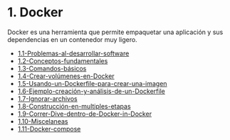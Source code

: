 # 1. Docker

Docker es una herramienta que permite empaquetar una aplicación y sus dependencias en un contenedor muy ligero. 

[comment]:STARTING_GENERATED_TOC

* [1.1-Problemas-al-desarrollar-software](<./content/1.1-Problemas-al-desarrollar-software.md>)
* [1.2-Conceptos-fundamentales](<./content/1.2-Conceptos-fundamentales.md>)
* [1.3-Comandos-básicos](<./content/1.3-Comandos-básicos.md>)
* [1.4-Crear-volúmenes-en-Docker](<./content/1.4-Crear-volúmenes-en-Docker.md>)
* [1.5-Usando-un-Dockerfile-para-crear-una-imagen](<./content/1.5-Usando-un-Dockerfile-para-crear-una-imagen.md>)
* [1.6-Ejemplo-creación-y-análisis-de-un-Dockerfile](<./content/1.6-Ejemplo-creación-y-análisis-de-un-Dockerfile.md>)
* [1.7-Ignorar-archivos](<./content/1.7-Ignorar-archivos.md>)
* [1.8-Construcción-en-multiples-etapas](<./content/1.8-Construcción-en-multiples-etapas.md>)
* [1.9-Correr-Dive-dentro-de-Docker-in-Docker](<./content/1.9-Correr-Dive-dentro-de-Docker-in-Docker.md>)
* [1.10-Miscelaneas](<./content/1.10-Miscelaneas.md>)
* [1.11-Docker-compose](<./content/1.11-Docker-compose.md>)

[comment]:ENDING_GENERATED_TOC

